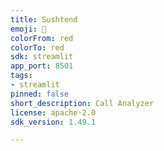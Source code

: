 ```yaml
---
title: Sushtend
emoji: 🚀
colorFrom: red
colorTo: red
sdk: streamlit
app_port: 8501
tags:
- streamlit
pinned: false
short_description: Call Analyzer
license: apache-2.0
sdk_version: 1.49.1

---
```

